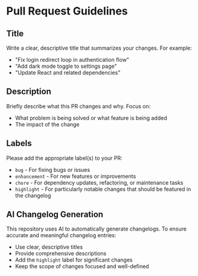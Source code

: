 # Pull Request Guidelines

## Title

Write a clear, descriptive title that summarizes your changes. For example:

- "Fix login redirect loop in authentication flow"
- "Add dark mode toggle to settings page"
- "Update React and related dependencies"

## Description

Briefly describe what this PR changes and why. Focus on:

- What problem is being solved or what feature is being added
- The impact of the change

## Labels

Please add the appropriate label(s) to your PR:

- `bug` - For fixing bugs or issues
- `enhancement` - For new features or improvements
- `chore` - For dependency updates, refactoring, or maintenance tasks
- `highlight` - For particularly notable changes that should be featured in the changelog

## AI Changelog Generation

This repository uses AI to automatically generate changelogs. To ensure accurate and meaningful changelog entries:

- Use clear, descriptive titles
- Provide comprehensive descriptions
- Add the `highlight` label for significant changes
- Keep the scope of changes focused and well-defined
